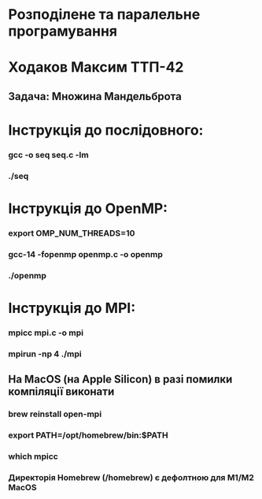 # Розподілене та паралельне програмування  
# Ходаков Максим ТТП-42  
## Задача: Множина Мандельброта

# Інструкція до послідовного:

### gcc -o seq seq.c -lm
### ./seq

# Інструкція до OpenMP:  

### export OMP_NUM_THREADS=10
### gcc-14 -fopenmp openmp.c -o openmp
### ./openmp  

# Інструкція до MPI:

### mpicc mpi.c -o mpi
### mpirun -np 4 ./mpi

## На MacOS (на Apple Silicon) в разі помилки компіляції виконати
### brew reinstall open-mpi
### export PATH=/opt/homebrew/bin:$PATH
### which mpicc    

### Директорія Homebrew (/homebrew) є дефолтною для M1/M2 MacOS
